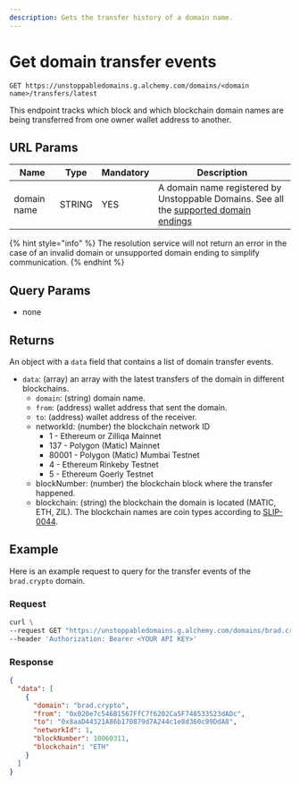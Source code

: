 ```yaml
---
description: Gets the transfer history of a domain name.
---
```


# Get domain transfer events

```
GET https://unstoppabledomains.g.alchemy.com/domains/<domain name>/transfers/latest
```

This endpoint tracks which block and which blockchain domain names are being transferred from one owner wallet address to another.

## URL Params

| Name | Type | Mandatory | Description |
| - | - | - | - |
| domain name | STRING | YES | A domain name registered by Unstoppable Domains. See all the [supported domain endings](https://docs.unstoppabledomains.com/developer-toolkit/resolution-service-api/#supported-domains-for-resolution-service-api) |

{% hint style="info" %}
The resolution service will not return an error in the case of an invalid domain or unsupported domain ending to simplify communication.
{% endhint %}

## Query Params

* none

## Returns

An object with a `data` field that contains a list of domain transfer events.

* `data`: (array) an array with the latest transfers of the domain in different blockchains.
    * `domain`: (string) domain name.
    * `from`: (address) wallet address that sent the domain.
    * `to`: (address) wallet address of the receiver.
    * networkId: (number) the blockchain network ID
        * 1 - Ethereum or Zilliqa Mainnet
        * 137 - Polygon (Matic) Mainnet
        * 80001 - Polygon (Matic) Mumbai Testnet
        * 4 - Ethereum Rinkeby Testnet
        * 5 - Ethereum Goerly Testnet
    * blockNumber: (number) the blockchain block where the transfer happened.
    * blockchain: (string) the blockchain the domain is located (MATIC, ETH, ZIL). The blockchain names are coin types according to [SLIP-0044](https://github.com/satoshilabs/slips/blob/master/slip-0044.md).

## Example

Here is an example request to query for the transfer events of the `brad.crypto` domain.

### Request

```bash
curl \
--request GET "https://unstoppabledomains.g.alchemy.com/domains/brad.crypto/transfers/latest" \
--header 'Authorization: Bearer <YOUR API KEY>'
```

### Response

```json
{
  "data": [
    {
      "domain": "brad.crypto",
      "from": "0x020e7c546B1567FfC7f6202Ca5F748533523dADc",
      "to": "0x8aaD44321A86b170879d7A244c1e8d360c99DdA8",
      "networkId": 1,
      "blockNumber": 10060311,
      "blockchain": "ETH"
    }
  ]
}
```
